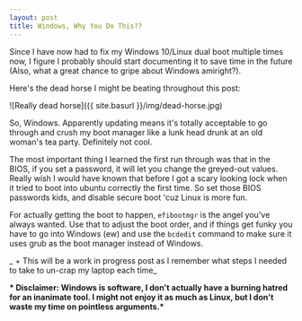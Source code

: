 ```yaml
---
layout: post
title: Windows, Why You Do This??
---
```


Since I have now had to fix my Windows 10/Linux dual boot
multiple times now, I figure I probably should start documenting
it to save time in the future (Also, what a great chance to gripe
about Windows amiright?).


Here's the dead horse I might be beating throughout this post:  

![Really dead horse]({{ site.basurl }}/img/dead-horse.jpg)  

So, Windows.  Apparently updating means it's totally acceptable to go
through and crush my boot manager like a lunk head drunk at an
old woman's tea party.  Definitely not cool.

The most important thing I learned the first run through was that in the BIOS, if you set a password, it will let you change the greyed-out values.  Really wish I would have known that before I got a scary looking lock when it tried to boot into ubuntu correctly the first time.  So set those BIOS passwords kids, and disable secure boot 'cuz Linux is more fun.  


For actually getting the boot to happen, ```efibootmgr``` is the angel you've always wanted.  Use that to adjust the boot order, and if things get funky you have to go into Windows (ew) and use the ```bcdedit``` command to make sure it uses grub as the boot manager instead of Windows.

_ + This will be a work in progress post as I remember what steps I needed to take to un-crap my laptop each time_









__\* Disclaimer: Windows is software, I don't actually have a burning hatred for an inanimate tool.  I might not enjoy it as much as Linux, but I don't waste my time on pointless arguments.\*__
